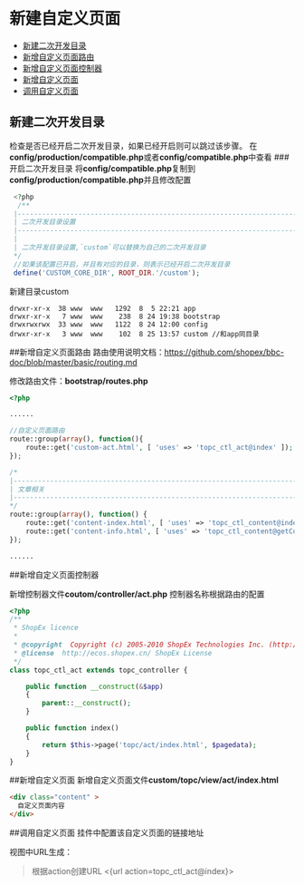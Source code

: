 # 新建自定义页面

- [新建二次开发目录](#create_custom)
- [新增自定义页面路由](#create_routes)
- [新增自定义页面控制器](#create_ctl)
- [新增自定义页面](#create_view)
- [调用自定义页面](#use)

<a name="create_custom"></a>
## 新建二次开发目录
检查是否已经开启二次开发目录，如果已经开启则可以跳过该步骤。
在**config/production/compatible.php**或者**config/compatible.php**中查看
###开启二次开发目录
将**config/compatible.php**复制到**config/production/compatible.php**并且修改配置
```php
 <?php
  /**
 |-----------------------------------------------------------------------
 | 二次开发目录设置
 |-----------------------------------------------------------------------
 |
 | 二次开发目录设置,`custom`可以替换为自己的二次开发目录
 */
 //如果该配置已开启，并且有对应的目录，则表示已经开启二次开发目录
 define('CUSTOM_CORE_DIR', ROOT_DIR.'/custom');
```
新建目录custom
```shell
drwxr-xr-x  38 www  www   1292  8  5 22:21 app
drwxr-xr-x   7 www  www    238  8 24 19:38 bootstrap
drwxrwxrwx  33 www  www   1122  8 24 12:00 config
drwxr-xr-x   3 www  www    102  8 25 13:57 custom //和app同目录
```

<a name="create_routes"></a>
##新增自定义页面路由
路由使用说明文档：https://github.com/shopex/bbc-doc/blob/master/basic/routing.md

修改路由文件：**bootstrap/routes.php**
```php
<?php

......

//自定义页面路由
route::group(array(), function(){
    route::get('custom-act.html', [ 'uses' => 'topc_ctl_act@index' ]);
});

/*
|--------------------------------------------------------------------------
| 文章相关
|--------------------------------------------------------------------------
*/
route::group(array(), function() {
    route::get('content-index.html', [ 'uses' => 'topc_ctl_content@index' ]);
    route::get('content-info.html', [ 'uses' => 'topc_ctl_content@getContentInfo' ]);
});

......

```
<a name="create_ctl"></a>
##新增自定义页面控制器

新增控制器文件**coutom/controller/act.php**
控制器名称根据路由的配置
```php
<?php
/**
 * ShopEx licence
 *
 * @copyright  Copyright (c) 2005-2010 ShopEx Technologies Inc. (http://www.shopex.cn)
 * @license  http://ecos.shopex.cn/ ShopEx License
 */
class topc_ctl_act extends topc_controller {

    public function __construct(&$app)
    {
        parent::__construct();
    }

    public function index()
    {
        return $this->page('topc/act/index.html', $pagedata);
    }
}
```

<a name="create_view"></a>
##新增自定义页面
新增自定义页面文件**custom/topc/view/act/index.html**
```html
<div class="content" >
  自定义页面内容
</div>
```

<a name="use"></a>
##调用自定义页面
挂件中配置该自定义页面的链接地址

视图中URL生成：
>根据action创建URL <{url action=topc_ctl_act@index}>
